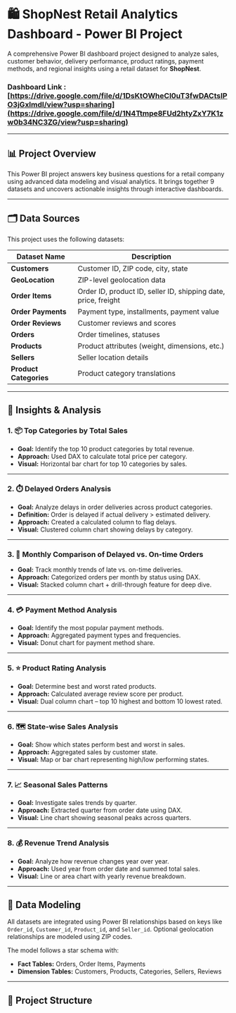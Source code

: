 # 🛍️ ShopNest Retail Analytics Dashboard - Power BI Project

A comprehensive Power BI dashboard project designed to analyze sales, customer behavior, delivery performance, product ratings, payment methods, and regional insights using a retail dataset for **ShopNest**.

### Dashboard Link : [https://drive.google.com/file/d/1DsKtOWheCl0uT3fwDACtsIPO3jGxlmdl/view?usp=sharing](https://drive.google.com/file/d/1N4Ttmpe8FUd2htyZxY7K1zw0b34NC3ZG/view?usp=sharing)

---

## 📊 Project Overview

This Power BI project answers key business questions for a retail company using advanced data modeling and visual analytics. It brings together 9 datasets and uncovers actionable insights through interactive dashboards.

---

## 🗂️ Data Sources

This project uses the following datasets:

| Dataset Name              | Description |
|--------------------------|-------------|
| **Customers**            | Customer ID, ZIP code, city, state |
| **GeoLocation**          | ZIP-level geolocation data |
| **Order Items**          | Order ID, product ID, seller ID, shipping date, price, freight |
| **Order Payments**       | Payment type, installments, payment value |
| **Order Reviews**        | Customer reviews and scores |
| **Orders**               | Order timelines, statuses |
| **Products**             | Product attributes (weight, dimensions, etc.) |
| **Sellers**              | Seller location details |
| **Product Categories**   | Product category translations |

---

## 🧠 Insights & Analysis

### 1. 📦 Top Categories by Total Sales
- **Goal:** Identify the top 10 product categories by total revenue.
- **Approach:** Used DAX to calculate total price per category.
- **Visual:** Horizontal bar chart for top 10 categories by sales.

---

### 2. ⏱️ Delayed Orders Analysis
- **Goal:** Analyze delays in order deliveries across product categories.
- **Definition:** Order is delayed if actual delivery > estimated delivery.
- **Approach:** Created a calculated column to flag delays.
- **Visual:** Clustered column chart showing delays by category.

---

### 3. 📅 Monthly Comparison of Delayed vs. On-time Orders
- **Goal:** Track monthly trends of late vs. on-time deliveries.
- **Approach:** Categorized orders per month by status using DAX.
- **Visual:** Stacked column chart + drill-through feature for deep dive.

---

### 4. 💳 Payment Method Analysis
- **Goal:** Identify the most popular payment methods.
- **Approach:** Aggregated payment types and frequencies.
- **Visual:** Donut chart for payment method share.

---

### 5. ⭐ Product Rating Analysis
- **Goal:** Determine best and worst rated products.
- **Approach:** Calculated average review score per product.
- **Visual:** Dual column chart – top 10 highest and bottom 10 lowest rated.

---

### 6. 🗺️ State-wise Sales Analysis
- **Goal:** Show which states perform best and worst in sales.
- **Approach:** Aggregated sales by customer state.
- **Visual:** Map or bar chart representing high/low performing states.

---

### 7. 📈 Seasonal Sales Patterns
- **Goal:** Investigate sales trends by quarter.
- **Approach:** Extracted quarter from order date using DAX.
- **Visual:** Line chart showing seasonal peaks across quarters.

---

### 8. 💰 Revenue Trend Analysis
- **Goal:** Analyze how revenue changes year over year.
- **Approach:** Used year from order date and summed total sales.
- **Visual:** Line or area chart with yearly revenue breakdown.

---

## 🧱 Data Modeling

All datasets are integrated using Power BI relationships based on keys like `Order_id`, `Customer_id`, `Product_id`, and `Seller_id`. Optional geolocation relationships are modeled using ZIP codes.

The model follows a star schema with:
- **Fact Tables:** Orders, Order Items, Payments
- **Dimension Tables:** Customers, Products, Categories, Sellers, Reviews

---

## 📁 Project Structure

